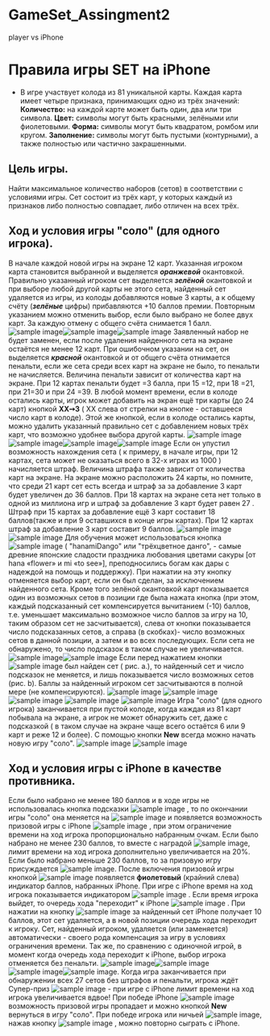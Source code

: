 # GameSet_Assingment2
player vs iPhone
# Правила игры SET на iPhone

*	В игре участвует колода из 81 уникальной карты. Каждая карта имеет четыре признака, принимающих одно из трёх значений:
**Количество:** на каждой карте может быть один, два или три символа.
**Цвет:** символы могут быть красными, зелёными или фиолетовыми.
**Форма:** символы могут быть квадратом, ромбом или кругом.
**Заполнение:** символы могут быть пустыми (контурными), а также полностью или частично закрашенными.

## Цель игры.
Найти максимальное количество наборов (сетов) в соответствии с условиями игры. Сет состоит из трёх карт, у которых каждый из признаков либо полностью совпадает, либо отличен на всех трёх.

## Ход и условия игры "соло" (для одного игрока).
В начале каждой новой игры на экране 12 карт. Указанная игроком карта становится выбранной и выделяется ***оранжевой*** окантовкой. Правильно указанный игроком сет выделяется ***зелёной*** окантовкой и при выборе любой другой карты не этого сета, найденный сет удаляется из игры, из колоды добавляются новые 3 карты, а к общему счёту (***зелёные*** цифры) прибавляются +10 баллов премии.  Повторным указанием можно отменить выбор, если было выбрано не более двух карт. За каждую отмену с общего счёта снимается 1 балл.
![sample image](images/sset1.png)![sample image](images/sset2.png)![sample image](images/sset3.png)
Заявленный набор не будет заменен, если после удаления найденного сета на экране остаётся не менее 12 карт. При ошибочном указании на сет, он выделяется ***красной*** окантовкой и от общего счёта отнимается  пенальти, если же сета среди всех карт на экране не было, то пенальти не начисляется. Величина пенальти зависит от количества карт на экране. При 12 картах пенальти будет =3 балла, при 15 =12, при 18 =21, при 21=30 и при 24 =39.
В любой момент времени, если в колоде остались карты, игрок может добавить на экран ещё три карты (до 24 карт)  кнопкой   **ХХ➙3**  ( ХХ слева от стрелки на кнопке - оставшееся число карт в колоде).
Этой же кнопкой, если в колоде остались карты, можно удалить указанный правильно сет с добавлением новых трёх карт, что возможно удобнее выбора другой карты.
![sample image](images/set21.png)![sample image](images/set22.png)![sample image](images/set23.png)![sample image](images/set24.png)
Если он упустил возможность нахождения сета ( к примеру,  в начале игры, при 12 картах, сета может не оказаться всего в 32-х играх из 1000 ) начисляется штраф. Величина штрафа также зависит от количества карт на экране. На экране можно расположить 24 карты, но помните, что среди 21 карт сет есть всегда  и штраф за за добавление 3 карт будет увеличен до 36 баллов. При 18 картах на экране сета нет только в одной из миллиона игр и штраф за добавление 3 карт будет равен 27 . Штраф  при 15 картах за добавление ещё 3 карт составит 18 баллов(также и при 9 оставшихся в конце игры картах). При 12 картах штраф за добавление 3 карт составит 9 баллов.
![sample image](images/set31.png)![sample image](images/set32.png)
Для обучения может использоваться кнопка ![sample image](images/hanamidango.png) ( "hanamiDango"  или "трёхцветное данго", - самые древние японские сладости праздника любования цветами сакуры  [от hana «flower» и mi «to see»], преподносились богам как дары с надеждой на помощь и поддержку). При нажатии на эту кнопку отменяется выбор карт, если он был сделан, за исключением найденного сета. Кроме того зелёной окантовкой карт показывается один из возможных сетов в позиции где была нажата кнопка (при этом, каждый подсказанный сет компенсируется вычитанием (-10) баллов, т.е. уменьшает максимально возможное число баллов за игру на 10, таким образом сет не засчитывается), слева от кнопки показывается число подсказанных сетов, а справа (в скобках)- число возможных сетов в данной позиции, а затем и во всех последующих. Если сета не обнаружено, то число подсказок в таком случае не увеличивается.
![sample image](images/set41.png)![sample image](images/set42.png)
Если перед нажатием кнопки ![sample image](images/hanamidango.png) был найден сет ( рис. а.), то найденный сет и число подсказок не меняется, и лишь показывается число возможных сетов (рис. b). Баллы за найденный игроком сет засчитываются в полной мере (не компенсируются).
![sample image](images/hintno1.png) ![sample image](images/hintno2.png) ![sample image](images/hintno3.png)
![sample image](images/search0.png) ![sample image](images/search1.png)
Игра "соло" (для одного игрока) заканчивается при пустой колоде, когда каждая из 81 карт побывала на экране, а игрок не может обнаружить сет, даже с подсказкой ( в таком случае на экране чаще всего остаётся 6 или 9 карт и реже 12 и более).
С помощью кнопки **New** всегда можно начать новую игру "соло".
![sample image](images/noset1.png) ![sample image](images/noset2.png)

## Ход и условия игры c iPhone в качестве противника.
Если было набрано не менее 180 баллов и в ходе игры не использовалась кнопка подсказки ![sample image](images/hanamidango.png) , то по окончании игры "соло" она меняется на ![sample image](images/keyiphone.png) и появляется возможность призовой игры с iPhone ![sample image](images/prizegame.png) , при этом ограничение времени на ход игрока пропорционально набранным очкам. Если было набрано не менее 230 баллов, то вместе с наградой ![sample image](images/medal1.png), лимит времени на ход игрока дополнительно увеличивается на 20%. Если было набрано меньше 230 баллов, то за призовую игру присуждается ![sample image](images/cup.png).
После включения призовой игры кнопкой ![sample image](images/keyiphone.png) появляется **фиолетовый** (крайний слева) индикатор баллов, набранных iPhone. При игре с iPhone время на ход игрока показывается индикатором ![sample image](images/progressstart.png) . Если время игрока выйдет, то очередь хода "переходит" к iPhone ![sample image](images/progressend.png) . При нажатии на кнопку ![sample image](images/keyiphone.png) за найденный сет iPhone получает 10 баллов, этот сет удаляется, а в новой позиции очередь хода переходит к игроку. Сет, найденный игроком, удаляется (или заменяется) автоматически - своего рода компенсация за игру в условиях ограничения времени. Так же, по сравнению с одиночной игрой, в момент когда очередь хода переходит к iPhone, выбор игрока отменяется без пенальти.
![sample image](images/set51.png)![sample image](images/set52.png)![sample image](images/set53.png)![sample image](images/waitingiphone.png).
Когда игра заканчивается при обнаружении всех 27 сетов без штрафов и пенальти, игрока ждёт Супер-приз ![sample image](images/medal2.png)  - при игре с iPhone лимит времени на ход игрока увеличивается вдвое!
При  победе iPhone  ![sample image](images/victoryiphone.png)  возможность призовой игры пропадает и можно кнопкой **New** вернуться в игру "соло". При победе игрока или ничьей ![sample image](images/prizegame.png), нажав кнопку ![sample image](images/keyiphone.png)  , можно повторно сыграть с iPhone.
